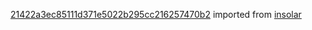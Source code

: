[21422a3ec85111d371e5022b295cc216257470b2](https://github.com/insolar/insolar/commit/21422a3ec85111d371e5022b295cc216257470b2) imported from [insolar](https://github.com/insolar/insolar)
